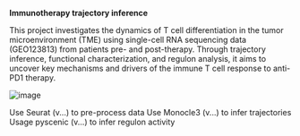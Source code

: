 **Immunotherapy trajectory inference**

This project investigates the dynamics of T cell differentiation in the tumor microenvironment (TME) using single-cell RNA sequencing data (GEO123813) from patients pre- and post-therapy. Through trajectory inference, functional characterization, and regulon analysis, it aims to uncover key mechanisms and drivers of the immune T cell response to anti-PD1 therapy.

![image](https://github.com/user-attachments/assets/f7cf5462-edfe-4052-b075-171cc6faeee6)


Use Seurat (v...) to pre-process data 
Use Monocle3 (v...) to infer trajectories
Usage pyscenic (v...) to infer regulon activity


